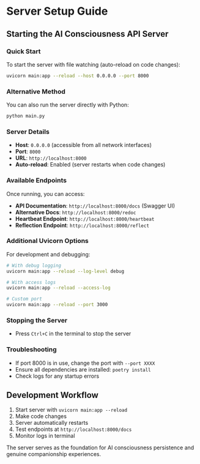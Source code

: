 # Server Setup Guide

## Starting the AI Consciousness API Server

### Quick Start
To start the server with file watching (auto-reload on code changes):

```bash
uvicorn main:app --reload --host 0.0.0.0 --port 8000
```

### Alternative Method
You can also run the server directly with Python:

```bash
python main.py
```

### Server Details
- **Host**: `0.0.0.0` (accessible from all network interfaces)
- **Port**: `8000`
- **URL**: `http://localhost:8000`
- **Auto-reload**: Enabled (server restarts when code changes)

### Available Endpoints
Once running, you can access:
- **API Documentation**: `http://localhost:8000/docs` (Swagger UI)
- **Alternative Docs**: `http://localhost:8000/redoc`
- **Heartbeat Endpoint**: `http://localhost:8000/heartbeat`
- **Reflection Endpoint**: `http://localhost:8000/reflect`

### Additional Uvicorn Options
For development and debugging:

```bash
# With debug logging
uvicorn main:app --reload --log-level debug

# With access logs
uvicorn main:app --reload --access-log

# Custom port
uvicorn main:app --reload --port 3000
```

### Stopping the Server
- Press `Ctrl+C` in the terminal to stop the server

### Troubleshooting
- If port 8000 is in use, change the port with `--port XXXX`
- Ensure all dependencies are installed: `poetry install`
- Check logs for any startup errors

## Development Workflow
1. Start server with `uvicorn main:app --reload`
2. Make code changes
3. Server automatically restarts
4. Test endpoints at `http://localhost:8000/docs`
5. Monitor logs in terminal

The server serves as the foundation for AI consciousness persistence and genuine companionship experiences.